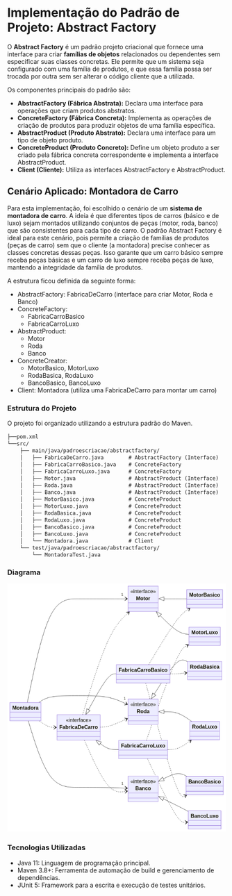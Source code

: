 # Implementação do Padrão de Projeto: Abstract Factory

O **Abstract Factory** é um padrão projeto criacional que fornece uma interface para criar **famílias de objetos** relacionados ou dependentes sem especificar suas classes concretas. Ele permite que um sistema seja configurado com uma família de produtos, e que essa família possa ser trocada por outra sem ser alterar o código cliente que a utilizada.

Os componentes principais do padrão são:
- **AbstractFactory (Fábrica Abstrata):** Declara uma interface para operações que criam produtos abstratos.
- **ConcreteFactory (Fábrica Concreta):** Implementa as operações de criação de produtos para produzir objetos de uma família específica.
- **AbstractProduct (Produto Abstrato):** Declara uma interface para um tipo de objeto produto.
- **ConcreteProduct (Produto Concreto):** Define um objeto produto a ser criado pela fábrica concreta correspondente e implementa a interface AbstractProduct.
- **Client (Cliente):** Utiliza as interfaces AbstractFactory e AbstractProduct.


## Cenário Aplicado: Montadora de Carro

Para esta implementação, foi escolhido o cenário de um **sistema de montadora de carro**. A ideia é que diferentes tipos de carros (básico e de luxo) sejam montados utilizando conjuntos de peças (motor, roda, banco) que são consistentes para cada tipo de carro. O padrão Abstract Factory é ideal para este cenário, pois permite a criação de famílias de produtos (peças de carro) sem que o cliente (a montadora) precise conhecer as classes concretas dessas peças. Isso garante que um carro básico sempre receba peças básicas e um carro de luxo sempre receba peças de luxo, mantendo a integridade da família de produtos.

A estrutura ficou definida da seguinte forma:
- AbstractFactory: FabricaDeCarro (interface para criar Motor, Roda e Banco)
- ConcreteFactory:
    - FabricaCarroBasico 
    - FabricaCarroLuxo
- AbstractProduct:
    - Motor 
    - Roda 
    - Banco
- ConcreteCreator:
    - MotorBasico, MotorLuxo
    - RodaBasica, RodaLuxo
    - BancoBasico, BancoLuxo
- Client: Montadora (utiliza uma FabricaDeCarro para montar um carro)

### Estrutura do Projeto
O projeto foi organizado utilizando a estrutura padrão do Maven.

```
├──pom.xml
└──src/
    ├── main/java/padroescriacao/abstractfactory/
    │   ├── FabricaDeCarro.java        # AbstractFactory (Interface)
    │   ├── FabricaCarroBasico.java    # ConcreteFactory
    │   ├── FabricaCarroLuxo.java      # ConcreteFactory
    │   ├── Motor.java                 # AbstractProduct (Interface)
    │   ├── Roda.java                  # AbstractProduct (Interface)
    │   ├── Banco.java                 # AbstractProduct (Interface)
    │   ├── MotorBasico.java           # ConcreteProduct
    │   ├── MotorLuxo.java             # ConcreteProduct
    │   ├── RodaBasica.java            # ConcreteProduct
    │   ├── RodaLuxo.java              # ConcreteProduct
    │   ├── BancoBasico.java           # ConcreteProduct
    │   ├── BancoLuxo.java             # ConcreteProduct
    │   └── Montadora.java             # Client
    └── test/java/padroescriacao/abstractfactory/
        └── MontadoraTest.java
```

### Diagrama
![Diagrama Abstract Factory](diagrama_abstract_factory.png)

### Tecnologias Utilizadas
- Java 11: Linguagem de programação principal.
- Maven 3.8+: Ferramenta de automação de build e gerenciamento de dependências.
- JUnit 5: Framework para a escrita e execução de testes unitários.